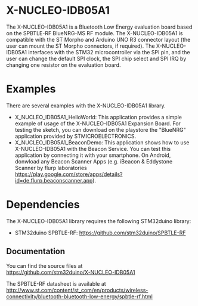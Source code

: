 # X-NUCLEO-IDB05A1

The X-NUCLEO-IDB05A1 is a Bluetooth Low Energy evaluation board based on the SPBTLE-RF BlueNRG-MS RF module.
The X-NUCLEO-IDB05A1 is compatible with the ST Morpho and Arduino UNO R3 connector layout 
(the user can mount the ST Morpho connectors, if required). The X-NUCLEO-IDB05A1 interfaces with the STM32 
microcontroller via the SPI pin, and the user can change the default SPI clock, the SPI chip select and 
SPI IRQ by changing one resistor on the evaluation board.

# Examples

There are several examples with the X-NUCLEO-IDB05A1 library.
* X_NUCLEO_IDB05A1_HelloWorld: This application provides a simple example of usage of the X-NUCLEO-IDB05A1 
Expansion Board. For testing the sketch, you can download on the playstore the "BlueNRG" application provided by STMICROELECTRONICS.
* X_NUCLEO_IDB05A1_BeaconDemo: This application shows how to use X-NUCLEO-IDB05A1 with the Beacon Service.
You can test this application by connecting it with your smartphone. On Android, donwload any Beacon Scanner Apps 
(e.g. iBeacon & Eddystone Scanner by flurp laboratories https://play.google.com/store/apps/details?id=de.flurp.beaconscanner.app).

# Dependencies

The X-NUCLEO-IDB05A1 library requires the following STM32duino library:

* STM32duino SPBTLE-RF: https://github.com/stm32duino/SPBTLE-RF

## Documentation

You can find the source files at  
https://github.com/stm32duino/X-NUCLEO-IDB05A1

The SPBTLE-RF datasheet is available at  
http://www.st.com/content/st_com/en/products/wireless-connectivity/bluetooth-bluetooth-low-energy/spbtle-rf.html
